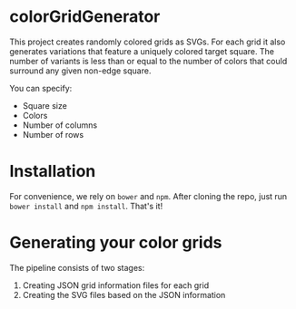 colorGridGenerator
==================

This project creates randomly colored grids as SVGs. For each grid it also generates variations that feature a 
uniquely colored target square. The number of variants is less than or equal to the number of colors that could
surround any given non-edge square.

You can specify:
* Square size
* Colors
* Number of columns
* Number of rows

# Installation
For convenience, we rely on `bower` and `npm`. After cloning the repo, just run `bower install` and `npm install`. That's it!

# Generating your color grids
The pipeline consists of two stages:
1. Creating JSON grid information files for each grid
2. Creating the SVG files based on the JSON information
